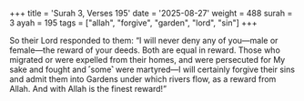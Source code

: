 +++
title = 'Surah 3, Verses 195'
date = '2025-08-27'
weight = 488
surah = 3
ayah = 195
tags = ["allah", "forgive", "garden", "lord", "sin"]
+++

So their Lord responded to them: “I will never deny any of you—male or female—the reward of your deeds. Both are equal in reward. Those who migrated or were expelled from their homes, and were persecuted for My sake and fought and ˹some˺ were martyred—I will certainly forgive their sins and admit them into Gardens under which rivers flow, as a reward from Allah. And with Allah is the finest reward!”